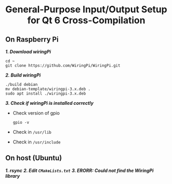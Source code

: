 <h1 align="center">General-Purpose Input/Output Setup for Qt 6 Cross-Compilation</h1>

## On Raspberry Pi
***1. Download wiringPi***
```
cd ~
git clone https://github.com/WiringPi/WiringPi.git
```

***2. Build wiringPi***
```
./build debian
mv debian-template/wiringpi-3.x.deb .
sudo apt install ./wiringpi-3.x.deb
```

***3. Check if wiringPi is installed correctly***
* Check version of gpio
    ```
    gpio -v 
    ```

* Check in `/usr/lib`
* Check in `/usr/include`
## On host (Ubuntu)
***1. rsync***
***2. Edit `CMakeLists.txt`*** 
***3. ERORR: Could not find the WiringPi library*** 
